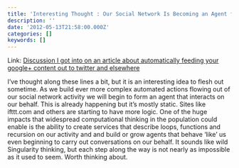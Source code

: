```yaml
---
title: 'Interesting Thought : Our Social Network Is Becoming an Agent for Us'
description: ''
date: '2012-05-13T21:58:00.000Z'
categories: []
keywords: []
---
```


Link: [Discussion I got into on an article about automatically feeding your google+ content out to twitter and elsewhere](http://www.computerworld.com/s/article/9227098/Elgan_How_I_publish_from_Google_#comment-528092603 "Interesting Thought : Our Social Network Is Becoming an Agent for Us")  
  
I’ve thought along these lines a bit, but it is an interesting idea to flesh out sometime. As we build ever more complex automated actions flowing out of our social network activity we will begin to form an agent that interacts on our behalf. This is already happening but it’s mostly static. Sites like ifttt.com and others are starting to have more logic. One of the huge impacts that widespread computational thinking in the population could enable is the ability to create services that describe loops, functions and recursion on our activity and and build or grow agents that behave ‘like’ us even beginning to carry out conversations on our behalf. It sounds like wild Singularity thinking, but each step along the way is not nearly as impossible as it used to seem. Worth thinking about.
